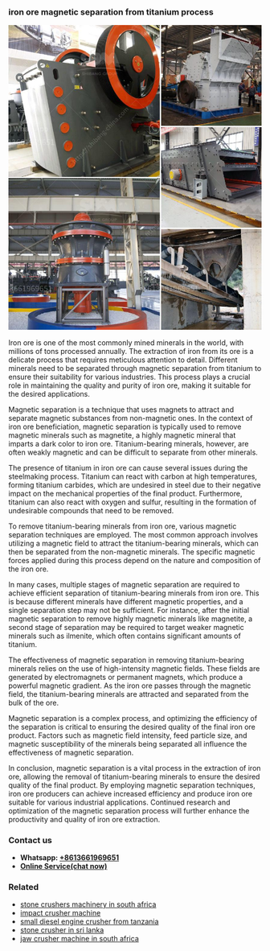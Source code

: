 <h3>iron ore magnetic separation from titanium process</h3><img src='1702950071.jpg' alt=''><p>Iron ore is one of the most commonly mined minerals in the world, with millions of tons processed annually. The extraction of iron from its ore is a delicate process that requires meticulous attention to detail. Different minerals need to be separated through magnetic separation from titanium to ensure their suitability for various industries. This process plays a crucial role in maintaining the quality and purity of iron ore, making it suitable for the desired applications.</p><p>Magnetic separation is a technique that uses magnets to attract and separate magnetic substances from non-magnetic ones. In the context of iron ore beneficiation, magnetic separation is typically used to remove magnetic minerals such as magnetite, a highly magnetic mineral that imparts a dark color to iron ore. Titanium-bearing minerals, however, are often weakly magnetic and can be difficult to separate from other minerals.</p><p>The presence of titanium in iron ore can cause several issues during the steelmaking process. Titanium can react with carbon at high temperatures, forming titanium carbides, which are undesired in steel due to their negative impact on the mechanical properties of the final product. Furthermore, titanium can also react with oxygen and sulfur, resulting in the formation of undesirable compounds that need to be removed.</p><p>To remove titanium-bearing minerals from iron ore, various magnetic separation techniques are employed. The most common approach involves utilizing a magnetic field to attract the titanium-bearing minerals, which can then be separated from the non-magnetic minerals. The specific magnetic forces applied during this process depend on the nature and composition of the iron ore.</p><p>In many cases, multiple stages of magnetic separation are required to achieve efficient separation of titanium-bearing minerals from iron ore. This is because different minerals have different magnetic properties, and a single separation step may not be sufficient. For instance, after the initial magnetic separation to remove highly magnetic minerals like magnetite, a second stage of separation may be required to target weaker magnetic minerals such as ilmenite, which often contains significant amounts of titanium.</p><p>The effectiveness of magnetic separation in removing titanium-bearing minerals relies on the use of high-intensity magnetic fields. These fields are generated by electromagnets or permanent magnets, which produce a powerful magnetic gradient. As the iron ore passes through the magnetic field, the titanium-bearing minerals are attracted and separated from the bulk of the ore.</p><p>Magnetic separation is a complex process, and optimizing the efficiency of the separation is critical to ensuring the desired quality of the final iron ore product. Factors such as magnetic field intensity, feed particle size, and magnetic susceptibility of the minerals being separated all influence the effectiveness of magnetic separation.</p><p>In conclusion, magnetic separation is a vital process in the extraction of iron ore, allowing the removal of titanium-bearing minerals to ensure the desired quality of the final product. By employing magnetic separation techniques, iron ore producers can achieve increased efficiency and produce iron ore suitable for various industrial applications. Continued research and optimization of the magnetic separation process will further enhance the productivity and quality of iron ore extraction.</p><h3>Contact us</h3><ul><li><strong>Whatsapp:&nbsp;<a href="https://wa.me/8613661969651">+8613661969651</a></strong></li><li><a href="https://swt.shibang-china.com/?git&amp;zhl&amp;iron ore magnetic separation from titanium process"><strong>Online Service(chat now)</strong></a></li></ul><h3>Related</h3><ul><li><a href='stone crushers machinery in south africa.md'>stone crushers machinery in south africa</a></li><li><a href='impact crusher machine.md'>impact crusher machine</a></li><li><a href='small diesel engine crusher from tanzania.md'>small diesel engine crusher from tanzania</a></li><li><a href='stone crusher in sri lanka.md'>stone crusher in sri lanka</a></li><li><a href='jaw crusher machine in south africa.md'>jaw crusher machine in south africa</a></li></ul>